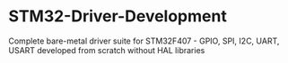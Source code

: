 # STM32-Driver-Development
Complete bare-metal driver suite for STM32F407 - GPIO, SPI, I2C, UART, USART developed from scratch without HAL libraries
